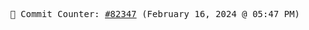 <p align="center">
    <samp>
        📮 Commit Counter: <a href="https://github.com/Javascript-void0/Javascript-void0/commits/main">#82347</a> (February 16, 2024 @ 05:47 PM)
    </samp>
</p>